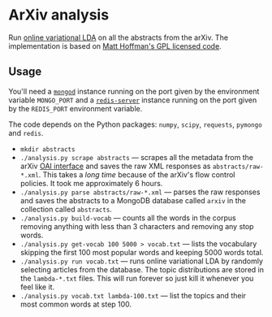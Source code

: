# ArXiv analysis

Run [online variational LDA](http://arxiv.org/abs/1206.7051v1) on all the
abstracts from the arXiv. The implementation is based on [Matt Hoffman's
GPL licensed code](http://www.cs.princeton.edu/~mdhoffma/).

## Usage

You'll need a [`mongod`](http://www.mongodb.org/) instance running on
the port given by the environment variable `MONGO_PORT` and a
[`redis-server`](http://redis.io/) instance running on the port given by
the `REDIS_PORT` environment variable.

The code depends on the Python packages: `numpy`, `scipy`, `requests`,
`pymongo` and `redis`.

* `mkdir abstracts`
* `./analysis.py scrape abstracts` — scrapes all the metadata from the arXiv
  [OAI interface](http://arxiv.org/help/oa/index) and saves the raw XML
  responses as `abstracts/raw-*.xml`. This takes a _long time_ because of
  the arXiv's flow control policies. It took me approximately 6 hours.
* `./analysis.py parse abstracts/raw-*.xml` — parses the raw responses and
  saves the abstracts to a MongoDB database called `arxiv` in the collection
  called `abstracts`.
* `./analysis.py build-vocab` — counts all the words in the corpus removing
  anything with less than 3 characters and removing any stop words.
* `./analysis.py get-vocab 100 5000 > vocab.txt` — lists the vocabulary
  skipping the first 100 most popular words and keeping 5000 words total.
* `./analysis.py run vocab.txt` — runs online variational LDA by randomly
  selecting articles from the database. The topic distributions are stored
  in the `lambda-*.txt` files. This will run forever so just kill it whenever
  you feel like it.
* `./analysis.py vocab.txt lambda-100.txt` — list the topics and their most
  common words at step 100.
